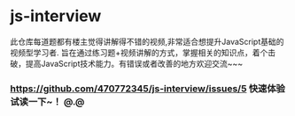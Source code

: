 # js-interview

此仓库每道题都有楼主觉得讲解得不错的视频,非常适合想提升JavaScript基础的视频型学习者.
旨在通过练习题+视频讲解的方式，掌握相关的知识点，着个击破，提高JavaScript技术能力。有错误或者改善的地方欢迎交流~~~

### https://github.com/470772345/js-interview/issues/5  快速体验 试读一下~！  @.@


